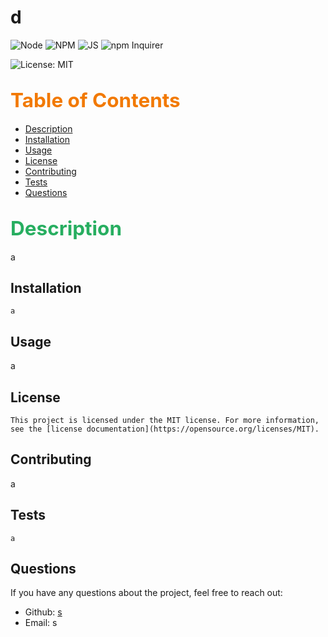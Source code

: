 # d

![Node](https://img.shields.io/badge/Node-JS-gold.svg?labelColor=orange&style=rounded) ![NPM](https://img.shields.io/badge/NPM-Colors-magenta.svg?labelColor=cyan&style=flat-rounded) ![JS](https://img.shields.io/badge/JS-Javascript-orange.svg?labelColor=gold&style=flat-square) ![npm Inquirer](https://img.shields.io/badge/npm%20Inquirer-n-orange.svg?labelColor=purple&style=social)  <!-- Add the badges to the top -->

![License: MIT](https://img.shields.io/badge/License-MIT-yellow.svg)



 ## <span style="font-size:1.5em;color:#f27900">Table of Contents</span>
- [Description](#description)
- [Installation](#installation)
- [Usage](#usage)
- [License](#license)
- [Contributing](#contributing)
- [Tests](#tests)
- [Questions](#questions)

## <span id="installation" style="font-size:1.5em;color:#27AE60">Description
a

## Installation
```
a
```

## Usage
a

## License
    
    This project is licensed under the MIT license. For more information, see the [license documentation](https://opensource.org/licenses/MIT).
    

## Contributing
a

## Tests
```
a
```

## Questions
If you have any questions about the project, feel free to reach out:
- Github: [s](https://github.com/s)
- Email: s

